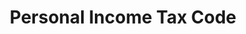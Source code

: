---
title: Personal Income Tax Code
summary: Contains posts related to `Personal Income Tax Code`
description: Contains posts related to Personal Income Tax Code
---